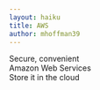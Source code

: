 ```yaml
---
layout: haiku
title: AWS
author: mhoffman39
---
```


Secure, convenient<br>
Amazon Web Services<br>
Store it in the cloud<br>